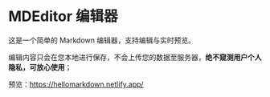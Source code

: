 # MDEditor 编辑器

这是一个简单的 Markdown 编辑器，支持编辑与实时预览。

编辑内容只会在您本地进行保存，不会上传您的数据至服务器，**绝不窥测用户个人隐私，可放心使用**；

预览：https://hellomarkdown.netlify.app/
